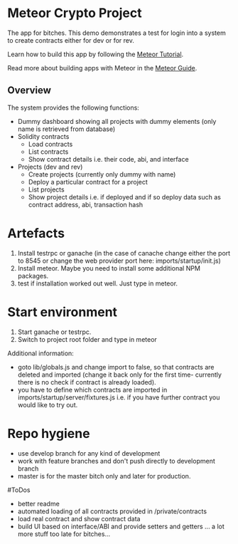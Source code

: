 # Meteor Crypto Project

The app for bitches.
This demo demonstrates a test for login into a system to create contracts either for dev or for rev.

Learn how to build this app by following the [Meteor Tutorial](http://www.meteor.com/install).

Read more about building apps with Meteor in the [Meteor Guide](http://guide.meteor.com).

## Overview
The system provides the following functions:
- Dummy dashboard showing all projects with dummy elements (only name is retrieved from database)
- Solidity contracts
  - Load contracts
  - List contracts
  - Show contract details i.e. their code, abi, and interface
- Projects (dev and rev)
  - Create projects (currently only dummy with name)
  - Deploy a particular contract for a project
  - List projects
  - Show project details i.e. if deployed and if so deploy data such as contract address, abi, transaction hash

# Artefacts
1. Install testrpc or ganache (in the case of canache change either the port to 8545 or change the web provider port here: imports/startup/init.js)
2. Install meteor. Maybe you need to install some additional NPM packages.
3. test if installation worked out well. Just type in meteor.


# Start environment
1. Start ganache or testrpc.
2. Switch to project root folder and type in meteor

Additional information:
- goto lib/globals.js and change import to false, so that contracts are deleted and imported (change it back only for the first time- currently there is no check if contract is already loaded).
- you have to define which contracts are imported in imports/startup/server/fixtures.js i.e. if you have further contract you would like to try out.  

# Repo hygiene
- use develop branch for any kind of development
- work with feature branches and don't push directly to development branch
- master is for the master bitch only and later for production.

#ToDos
- better readme
- automated loading of all contracts provided in /private/contracts
- load real contract and show contract data
- build UI based on interface/ABI and provide setters and getters
... a lot more stuff too late for bitches...

